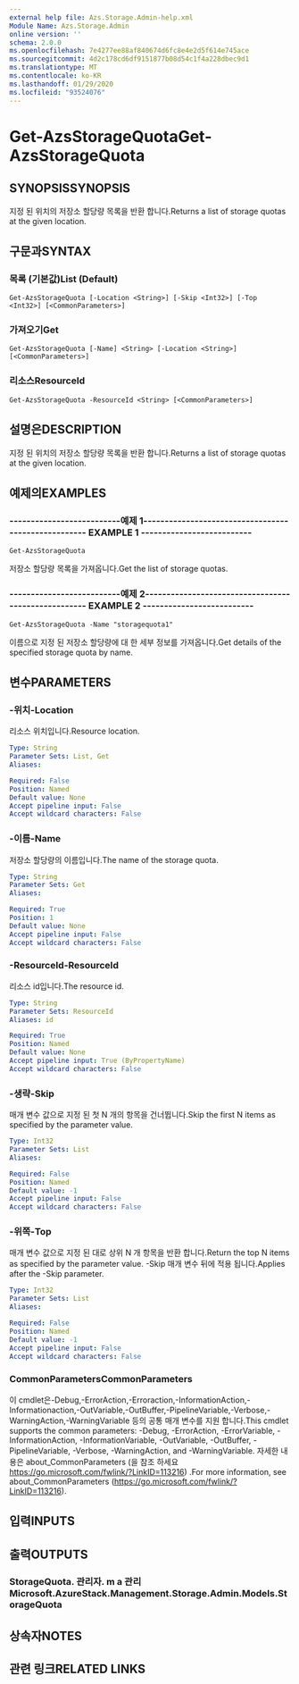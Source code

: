 ```yaml
---
external help file: Azs.Storage.Admin-help.xml
Module Name: Azs.Storage.Admin
online version: ''
schema: 2.0.0
ms.openlocfilehash: 7e4277ee88af840674d6fc8e4e2d5f614e745ace
ms.sourcegitcommit: 4d2c178cd6df9151877b08d54c1f4a228dbec9d1
ms.translationtype: MT
ms.contentlocale: ko-KR
ms.lasthandoff: 01/29/2020
ms.locfileid: "93524076"
---
```

# <span data-ttu-id="4a9a9-101">Get-AzsStorageQuota</span><span class="sxs-lookup"><span data-stu-id="4a9a9-101">Get-AzsStorageQuota</span></span>

## <span data-ttu-id="4a9a9-102">SYNOPSIS</span><span class="sxs-lookup"><span data-stu-id="4a9a9-102">SYNOPSIS</span></span>
<span data-ttu-id="4a9a9-103">지정 된 위치의 저장소 할당량 목록을 반환 합니다.</span><span class="sxs-lookup"><span data-stu-id="4a9a9-103">Returns a list of storage quotas at the given location.</span></span>

## <span data-ttu-id="4a9a9-104">구문과</span><span class="sxs-lookup"><span data-stu-id="4a9a9-104">SYNTAX</span></span>

### <span data-ttu-id="4a9a9-105">목록 (기본값)</span><span class="sxs-lookup"><span data-stu-id="4a9a9-105">List (Default)</span></span>
```
Get-AzsStorageQuota [-Location <String>] [-Skip <Int32>] [-Top <Int32>] [<CommonParameters>]
```

### <span data-ttu-id="4a9a9-106">가져오기</span><span class="sxs-lookup"><span data-stu-id="4a9a9-106">Get</span></span>
```
Get-AzsStorageQuota [-Name] <String> [-Location <String>] [<CommonParameters>]
```

### <span data-ttu-id="4a9a9-107">리소스</span><span class="sxs-lookup"><span data-stu-id="4a9a9-107">ResourceId</span></span>
```
Get-AzsStorageQuota -ResourceId <String> [<CommonParameters>]
```

## <span data-ttu-id="4a9a9-108">설명은</span><span class="sxs-lookup"><span data-stu-id="4a9a9-108">DESCRIPTION</span></span>
<span data-ttu-id="4a9a9-109">지정 된 위치의 저장소 할당량 목록을 반환 합니다.</span><span class="sxs-lookup"><span data-stu-id="4a9a9-109">Returns a list of storage quotas at the given location.</span></span>

## <span data-ttu-id="4a9a9-110">예제의</span><span class="sxs-lookup"><span data-stu-id="4a9a9-110">EXAMPLES</span></span>

### <span data-ttu-id="4a9a9-111">--------------------------예제 1--------------------------</span><span class="sxs-lookup"><span data-stu-id="4a9a9-111">-------------------------- EXAMPLE 1 --------------------------</span></span>
```
Get-AzsStorageQuota
```

<span data-ttu-id="4a9a9-112">저장소 할당량 목록을 가져옵니다.</span><span class="sxs-lookup"><span data-stu-id="4a9a9-112">Get the list of storage quotas.</span></span>

### <span data-ttu-id="4a9a9-113">--------------------------예제 2--------------------------</span><span class="sxs-lookup"><span data-stu-id="4a9a9-113">-------------------------- EXAMPLE 2 --------------------------</span></span>
```
Get-AzsStorageQuota -Name "storagequota1"
```

<span data-ttu-id="4a9a9-114">이름으로 지정 된 저장소 할당량에 대 한 세부 정보를 가져옵니다.</span><span class="sxs-lookup"><span data-stu-id="4a9a9-114">Get details of the specified storage quota by name.</span></span>

## <span data-ttu-id="4a9a9-115">변수</span><span class="sxs-lookup"><span data-stu-id="4a9a9-115">PARAMETERS</span></span>

### <span data-ttu-id="4a9a9-116">-위치</span><span class="sxs-lookup"><span data-stu-id="4a9a9-116">-Location</span></span>
<span data-ttu-id="4a9a9-117">리소스 위치입니다.</span><span class="sxs-lookup"><span data-stu-id="4a9a9-117">Resource location.</span></span>

```yaml
Type: String
Parameter Sets: List, Get
Aliases: 

Required: False
Position: Named
Default value: None
Accept pipeline input: False
Accept wildcard characters: False
```

### <span data-ttu-id="4a9a9-118">-이름</span><span class="sxs-lookup"><span data-stu-id="4a9a9-118">-Name</span></span>
<span data-ttu-id="4a9a9-119">저장소 할당량의 이름입니다.</span><span class="sxs-lookup"><span data-stu-id="4a9a9-119">The name of the storage quota.</span></span>

```yaml
Type: String
Parameter Sets: Get
Aliases: 

Required: True
Position: 1
Default value: None
Accept pipeline input: False
Accept wildcard characters: False
```

### <span data-ttu-id="4a9a9-120">-ResourceId</span><span class="sxs-lookup"><span data-stu-id="4a9a9-120">-ResourceId</span></span>
<span data-ttu-id="4a9a9-121">리소스 id입니다.</span><span class="sxs-lookup"><span data-stu-id="4a9a9-121">The resource id.</span></span>

```yaml
Type: String
Parameter Sets: ResourceId
Aliases: id

Required: True
Position: Named
Default value: None
Accept pipeline input: True (ByPropertyName)
Accept wildcard characters: False
```

### <span data-ttu-id="4a9a9-122">-생략</span><span class="sxs-lookup"><span data-stu-id="4a9a9-122">-Skip</span></span>
<span data-ttu-id="4a9a9-123">매개 변수 값으로 지정 된 첫 N 개의 항목을 건너뜁니다.</span><span class="sxs-lookup"><span data-stu-id="4a9a9-123">Skip the first N items as specified by the parameter value.</span></span>

```yaml
Type: Int32
Parameter Sets: List
Aliases: 

Required: False
Position: Named
Default value: -1
Accept pipeline input: False
Accept wildcard characters: False
```

### <span data-ttu-id="4a9a9-124">-위쪽</span><span class="sxs-lookup"><span data-stu-id="4a9a9-124">-Top</span></span>
<span data-ttu-id="4a9a9-125">매개 변수 값으로 지정 된 대로 상위 N 개 항목을 반환 합니다.</span><span class="sxs-lookup"><span data-stu-id="4a9a9-125">Return the top N items as specified by the parameter value.</span></span>
<span data-ttu-id="4a9a9-126">-Skip 매개 변수 뒤에 적용 됩니다.</span><span class="sxs-lookup"><span data-stu-id="4a9a9-126">Applies after the -Skip parameter.</span></span>

```yaml
Type: Int32
Parameter Sets: List
Aliases: 

Required: False
Position: Named
Default value: -1
Accept pipeline input: False
Accept wildcard characters: False
```

### <span data-ttu-id="4a9a9-127">CommonParameters</span><span class="sxs-lookup"><span data-stu-id="4a9a9-127">CommonParameters</span></span>
<span data-ttu-id="4a9a9-128">이 cmdlet은-Debug,-ErrorAction,-Erroraction,-InformationAction,-Informationaction,-OutVariable,-OutBuffer,-PipelineVariable,-Verbose,-WarningAction,-WarningVariable 등의 공통 매개 변수를 지원 합니다.</span><span class="sxs-lookup"><span data-stu-id="4a9a9-128">This cmdlet supports the common parameters: -Debug, -ErrorAction, -ErrorVariable, -InformationAction, -InformationVariable, -OutVariable, -OutBuffer, -PipelineVariable, -Verbose, -WarningAction, and -WarningVariable.</span></span> <span data-ttu-id="4a9a9-129">자세한 내용은 about_CommonParameters (을 참조 하세요 https://go.microsoft.com/fwlink/?LinkID=113216) .</span><span class="sxs-lookup"><span data-stu-id="4a9a9-129">For more information, see about_CommonParameters (https://go.microsoft.com/fwlink/?LinkID=113216).</span></span>

## <span data-ttu-id="4a9a9-130">입력</span><span class="sxs-lookup"><span data-stu-id="4a9a9-130">INPUTS</span></span>

## <span data-ttu-id="4a9a9-131">출력</span><span class="sxs-lookup"><span data-stu-id="4a9a9-131">OUTPUTS</span></span>

### <span data-ttu-id="4a9a9-132">StorageQuota. 관리자. m a 관리</span><span class="sxs-lookup"><span data-stu-id="4a9a9-132">Microsoft.AzureStack.Management.Storage.Admin.Models.StorageQuota</span></span>

## <span data-ttu-id="4a9a9-133">상속자</span><span class="sxs-lookup"><span data-stu-id="4a9a9-133">NOTES</span></span>

## <span data-ttu-id="4a9a9-134">관련 링크</span><span class="sxs-lookup"><span data-stu-id="4a9a9-134">RELATED LINKS</span></span>

